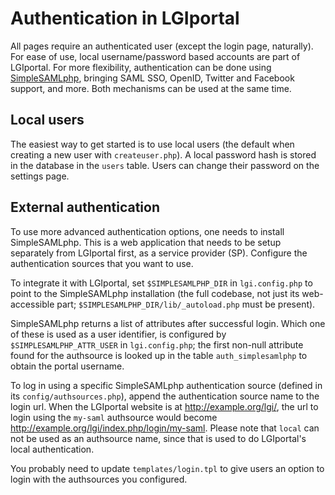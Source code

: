 Authentication in LGIportal
===========================

All pages require an authenticated user (except the login page, naturally).
For ease of use, local username/password based accounts are part of LGIportal.
For more flexibility, authentication can be done using [SimpleSAMLphp][],
bringing SAML SSO, OpenID, Twitter and Facebook support, and more.
Both mechanisms can be used at the same time.

Local users
-----------
The easiest way to get started is to use local users (the default when creating
a new user with `createuser.php`). A local password hash is stored in the
database in the `users` table. Users can change their password on the settings
page.

External authentication
-----------------------
To use more advanced authentication options, one needs to install
SimpleSAMLphp. This is a web application that needs to be setup separately from
LGIportal first, as a service provider (SP). Configure the authentication
sources that you want to use.

To integrate it with LGIportal, set `$SIMPLESAMLPHP_DIR` in `lgi.config.php` to
point to the SimpleSAMLphp installation (the full codebase, not just its
web-accessible part; `$SIMPLESAMLPHP_DIR/lib/_autoload.php` must be present).

SimpleSAMLphp returns a list of attributes after successful login. Which one of
these is used as a user identifier, is configured by `$SIMPLESAMLPHP_ATTR_USER`
in `lgi.config.php`; the first non-null attribute found for the authsource is
looked up in the table `auth_simplesamlphp` to obtain the portal username.

To log in using a specific SimpleSAMLphp authentication source (defined in its
`config/authsources.php`), append the authentication source name to the login
url. When the LGIportal website is at <http://example.org/lgi/>, the url to
login using the `my-saml` authsource would become
<http://example.org/lgi/index.php/login/my-saml>.
Please note that `local` can not be used as an authsource name, since that
is used to do LGIportal's local authentication.

You probably need to update `templates/login.tpl` to give users an option
to login with the authsources you configured.


[SimpleSAMLphp]: http://www.simplesamlphp.org/

